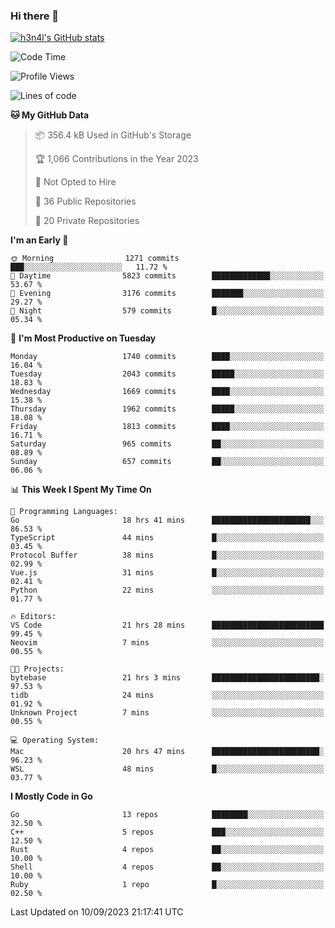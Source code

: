 ### Hi there 👋

[![h3n4l's GitHub stats](https://github-readme-stats.vercel.app/api?username=h3n4l&count_private=true&show_icons=true&theme=radical)](https://github.com/h3n4l/github-readme-stats)

<!--START_SECTION:waka-->
![Code Time](http://img.shields.io/badge/Code%20Time-1%2C576%20hrs%2011%20mins-blue)

![Profile Views](http://img.shields.io/badge/Profile%20Views-13-blue)

![Lines of code](https://img.shields.io/badge/From%20Hello%20World%20I%27ve%20Written-3.0%20million%20lines%20of%20code-blue)

**🐱 My GitHub Data** 

> 📦 356.4 kB Used in GitHub's Storage 
 > 
> 🏆 1,066 Contributions in the Year 2023
 > 
> 🚫 Not Opted to Hire
 > 
> 📜 36 Public Repositories 
 > 
> 🔑 20 Private Repositories 
 > 
**I'm an Early 🐤** 

```text
🌞 Morning                1271 commits        ███░░░░░░░░░░░░░░░░░░░░░░   11.72 % 
🌆 Daytime                5823 commits        █████████████░░░░░░░░░░░░   53.67 % 
🌃 Evening                3176 commits        ███████░░░░░░░░░░░░░░░░░░   29.27 % 
🌙 Night                  579 commits         █░░░░░░░░░░░░░░░░░░░░░░░░   05.34 % 
```
📅 **I'm Most Productive on Tuesday** 

```text
Monday                   1740 commits        ████░░░░░░░░░░░░░░░░░░░░░   16.04 % 
Tuesday                  2043 commits        █████░░░░░░░░░░░░░░░░░░░░   18.83 % 
Wednesday                1669 commits        ████░░░░░░░░░░░░░░░░░░░░░   15.38 % 
Thursday                 1962 commits        █████░░░░░░░░░░░░░░░░░░░░   18.08 % 
Friday                   1813 commits        ████░░░░░░░░░░░░░░░░░░░░░   16.71 % 
Saturday                 965 commits         ██░░░░░░░░░░░░░░░░░░░░░░░   08.89 % 
Sunday                   657 commits         ██░░░░░░░░░░░░░░░░░░░░░░░   06.06 % 
```


📊 **This Week I Spent My Time On** 

```text
💬 Programming Languages: 
Go                       18 hrs 41 mins      ██████████████████████░░░   86.53 % 
TypeScript               44 mins             █░░░░░░░░░░░░░░░░░░░░░░░░   03.45 % 
Protocol Buffer          38 mins             █░░░░░░░░░░░░░░░░░░░░░░░░   02.99 % 
Vue.js                   31 mins             █░░░░░░░░░░░░░░░░░░░░░░░░   02.41 % 
Python                   22 mins             ░░░░░░░░░░░░░░░░░░░░░░░░░   01.77 % 

🔥 Editors: 
VS Code                  21 hrs 28 mins      █████████████████████████   99.45 % 
Neovim                   7 mins              ░░░░░░░░░░░░░░░░░░░░░░░░░   00.55 % 

🐱‍💻 Projects: 
bytebase                 21 hrs 3 mins       ████████████████████████░   97.53 % 
tidb                     24 mins             ░░░░░░░░░░░░░░░░░░░░░░░░░   01.92 % 
Unknown Project          7 mins              ░░░░░░░░░░░░░░░░░░░░░░░░░   00.55 % 

💻 Operating System: 
Mac                      20 hrs 47 mins      ████████████████████████░   96.23 % 
WSL                      48 mins             █░░░░░░░░░░░░░░░░░░░░░░░░   03.77 % 
```

**I Mostly Code in Go** 

```text
Go                       13 repos            ████████░░░░░░░░░░░░░░░░░   32.50 % 
C++                      5 repos             ███░░░░░░░░░░░░░░░░░░░░░░   12.50 % 
Rust                     4 repos             ██░░░░░░░░░░░░░░░░░░░░░░░   10.00 % 
Shell                    4 repos             ██░░░░░░░░░░░░░░░░░░░░░░░   10.00 % 
Ruby                     1 repo              █░░░░░░░░░░░░░░░░░░░░░░░░   02.50 % 
```




 Last Updated on 10/09/2023 21:17:41 UTC
<!--END_SECTION:waka-->

